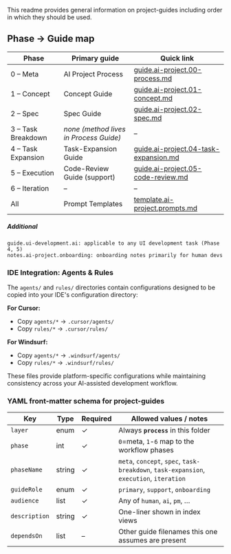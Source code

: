 This readme provides general information on project-guides including order in which they should be used.
## Phase → Guide map

| Phase              | Primary guide                          | Quick link                                                                   |
| ------------------ | -------------------------------------- | ---------------------------------------------------------------------------- |
| 0 – Meta           | AI Project Process                     | [guide.ai-project.00-process.md](guide.ai-project.00-process.md)                   |
| 1 – Concept        | Concept Guide                          | [guide.ai-project.01-concept.md](guide.ai-project.01-concept.md)                   |
| 2 – Spec           | Spec Guide                             | [guide.ai-project.02-spec.md](guide.ai-project.02-spec.md)                         |
| 3 – Task Breakdown | _none (method lives in Process Guide)_ | –                                                                            |
| 4 – Task Expansion | Task-Expansion Guide                   | [guide.ai-project.04-task-expansion.md](guide.ai-project.04-task-expansion.md)     |
| 5 – Execution      | Code-Review Guide (support)            | [guide.ai-project.05-code-review.md](guide.ai-project.05-code-review.md)                           |
| 6 – Iteration      | –                                      | –                                                                            |
| All                | Prompt Templates                       | [template.ai-project.prompts.md](template.ai-project.prompts.md) |

##### Additional
```
guide.ui-development.ai: applicable to any UI development task (Phase 4, 5)
notes.ai-project.onboarding: onboarding notes primarily for human devs
```

### IDE Integration: Agents & Rules

The `agents/` and `rules/` directories contain configurations designed to be copied into your IDE's configuration directory:

**For Cursor:**
- Copy `agents/*` → `.cursor/agents/`
- Copy `rules/*` → `.cursor/rules/`

**For Windsurf:**
- Copy `agents/*` → `.windsurf/agents/`
- Copy `rules/*` → `.windsurf/rules/`

These files provide platform-specific configurations while maintaining consistency across your AI-assisted development workflow.

### YAML front-matter schema for project-guides

| Key           | Type   | Required | Allowed values / notes                                                                  |
| ------------- | ------ | -------- | --------------------------------------------------------------------------------------- |
| `layer`       | enum   | ✓        | Always **`process`** in this folder                                                     |
| `phase`       | int    | ✓        | `0`=meta, `1`-`6` map to the workflow phases                                            |
| `phaseName`   | string | ✓        | `meta`, `concept`, `spec`, `task-breakdown`, `task-expansion`, `execution`, `iteration` |
| `guideRole`   | enum   | ✓        | `primary`, `support`, `onboarding`                                                      |
| `audience`    | list   | ✓        | Any of `human`, `ai`, `pm`, …                                                           |
| `description` | string | ✓        | One-liner shown in index views                                                          |
| `dependsOn`   | list   | –        | Other guide filenames this one assumes are present                                      |
